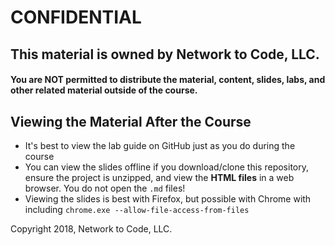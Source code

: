 # CONFIDENTIAL

## This material is owned by Network to Code, LLC.

#### You are **NOT** permitted to distribute the material, content, slides, labs, and other related material outside of the course.

## Viewing the Material After the Course

* It's best to view the lab guide on GitHub just as you do during the course
* You can view the slides offline if you download/clone this repository, ensure the project is unzipped, and view the **HTML files** in a web browser.  You do not open the `.md` files!  
* Viewing the slides is best with Firefox, but possible with Chrome with including `chrome.exe --allow-file-access-from-files`

Copyright 2018, Network to Code, LLC.
